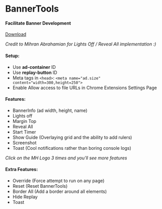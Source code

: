 # BannerTools
#### Facilitate Banner Development
[Download](https://chrome.google.com/webstore/detail/bannertools/coadikkjopidjmjbkhnipibbonohffma)

_Credit to Mihran Abrahamian for Lights Off / Reveal All implementation :)_

#### Setup:
* Use **ad-container** ID
* Use **replay-button** ID
* Meta tags in `<head>`:
`<meta name="ad.size" content="width=300,height=250">`
* Enable Allow access to file URLs in Chrome Extensions Settings Page

#### Features:
- BannerInfo (ad width, height, name)
- Lights off
- Margin Top
- Reveal All
- Start Timer
- Show Guide (Overlaying grid and the ability to add rulers)
- Screenshot
- Toast (Cool notifications rather than boring console logs)

_Click on the MH Logo 3 times and you'll see more features_

#### Extra Features:
- Override (Force attempt to run on any page)
- Reset (Reset BannerTools)
- Border All (Add a border around all elements)
- Hide Replay
- Toast
